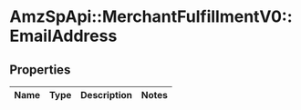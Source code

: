 # AmzSpApi::MerchantFulfillmentV0::EmailAddress

## Properties
Name | Type | Description | Notes
------------ | ------------- | ------------- | -------------

